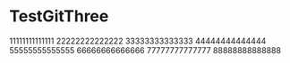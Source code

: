 # TestGitThree
11111111111111
22222222222222
33333333333333
44444444444444
55555555555555
66666666666666
77777777777777
88888888888888
